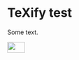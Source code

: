 # TeXify test
Some text.

<img src="/tex/b27413cd7b16066d5cd303a1fe0df488.svg?invert_in_darkmode&sanitize=true" align=middle width=40.36482284999999pt height=24.575218800000012pt/>

